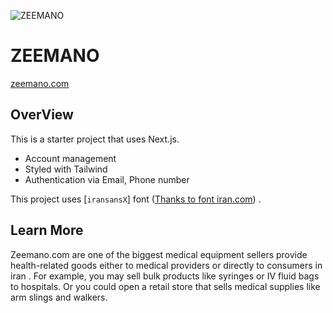 ![ZEEMANO](https://github.com/muhammadali-mu/zeemano/assets/71942347/ef177cf4-cd02-434f-adc7-03123419b696)
# ZEEMANO


[zeemano.com](https://zeemano.com)

## OverView

This is a starter project that uses Next.js.

* Account management
* Styled with Tailwind
* Authentication via Email, Phone number


This project uses [`iransansX`] font ([Thanks to font iran.com](https://fontiran.com/fonts/iransans)) .

## Learn More
Zeemano.com are one of the biggest medical equipment sellers provide health-related goods either to medical providers or directly to consumers in iran . 
For example, you may sell bulk products like syringes or IV fluid bags to hospitals. 
Or you could open a retail store that sells medical supplies like arm slings and walkers.
